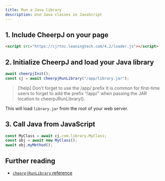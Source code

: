 ```yaml
---
title: Run a Java library
description: Use Java classes in JavaScript
---
```


## 1. Include CheerpJ on your page

```html
<script src="https://cjrtnc.leaningtech.com/4.2/loader.js"></script>
```

## 2. Initialize CheerpJ and load your Java library

```js
await cheerpjInit();
const cj = await cheerpjRunLibrary("/app/library.jar");
```

> [!help] Don't forget to use the /app/ prefix
> It is common for first-time users to forget to add the prefix “/app/” when passing the JAR location to cheerpJRunLibrary().

This will load `library.jar` from the root of your web server.

## 3. Call Java from JavaScript

```js
const MyClass = await cj.com.library.MyClass;
const obj = await new MyClass();
await obj.myMethod();
```

## Further reading

- [`cheerpjRunLibrary` reference](/docs/reference/cheerpjRunLibrary)
